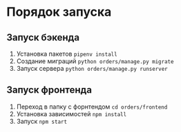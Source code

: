 # Порядок запуска

## Запуск бэкенда

1. Установка пакетов
   `pipenv install`
2. Создание миграций
   `python orders/manage.py migrate`
3. Запуск сервера
   `python orders/manage.py runserver`

## Запуск фронтенда

1. Переход в папку с форнтендом
   `cd orders/frontend`
2. Установка зависимостей
   `npm install`
3. Запуск
   `npm start`
